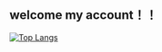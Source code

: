 ## welcome my account！！
[![Top Langs](https://github-readme-stats.vercel.app/api/top-langs/?username=takuma-wada&theme=vue-dark&show_icons=true&layout=compact)](https://github.com/takuma-wada/github-readme-stats)
